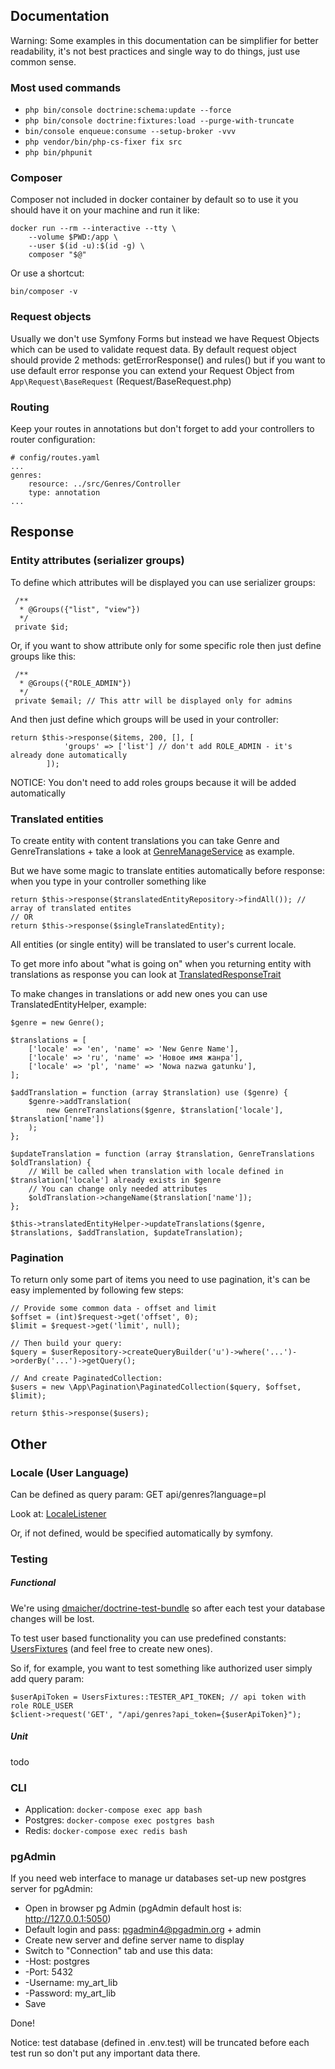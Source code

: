 ## Documentation

Warning: Some examples in this documentation can be simplifier for better readability, it's not best practices and single way to do things, just use common sense.

### Most used commands

* `php bin/console doctrine:schema:update --force`
* `php bin/console doctrine:fixtures:load --purge-with-truncate`
* `bin/console enqueue:consume --setup-broker -vvv`
* `php vendor/bin/php-cs-fixer fix src`
* `php bin/phpunit`

### Composer

Composer not included in docker container by default so to use it you should have it on your machine and run it like: 

```
docker run --rm --interactive --tty \
    --volume $PWD:/app \
    --user $(id -u):$(id -g) \
    composer "$@"
```

Or use a shortcut:

```
bin/composer -v
```

### Request objects

Usually we don't use Symfony Forms but instead we have Request Objects which can be used to validate request data.
By default request object should provide 2 methods: getErrorResponse() and rules() but if you want to use default error response you can extend your Request Object from `App\Request\BaseRequest` (Request/BaseRequest.php)

### Routing
Keep your routes in annotations but don't forget to add your controllers to router configuration:
```
# config/routes.yaml
...
genres:
    resource: ../src/Genres/Controller
    type: annotation
...
```

## Response

### Entity attributes (serializer groups)
To define which attributes will be displayed you can use serializer groups:
```
 /**
  * @Groups({"list", "view"})
  */
 private $id;
```
Or, if you want to show attribute only for some specific role then just define groups like this:
```
 /**
  * @Groups({"ROLE_ADMIN"})
  */
 private $email; // This attr will be displayed only for admins
```
And then just define which groups will be used in your controller:
```
return $this->response($items, 200, [], [
            'groups' => ['list'] // don't add ROLE_ADMIN - it's already done automatically 
        ]);
```
NOTICE: You don't need to add roles groups because it will be added automatically

### Translated entities
To create entity with content translations you can take Genre and GenreTranslations + take a look at  [GenreManageService](../src/Genres/Service/GenreManageService.php) as example.

But we have some magic to translate entities automatically before response:
when you type in your controller something like 
```
return $this->response($translatedEntityRepository->findAll()); // array of translated entites
// OR
return $this->response($singleTranslatedEntity);
```
All entities (or single entity) will be translated to user's current locale.

To get more info about "what is going on" when you returning entity with translations as response you can look at [TranslatedResponseTrait](../src/Translation/TranslatedResponseTrait.php)

To make changes in translations or add new ones you can use TranslatedEntityHelper, example:
```
$genre = new Genre();

$translations = [
    ['locale' => 'en', 'name' => 'New Genre Name'],
    ['locale' => 'ru', 'name' => 'Новое имя жанра'],
    ['locale' => 'pl', 'name' => 'Nowa nazwa gatunku'],
];

$addTranslation = function (array $translation) use ($genre) {
    $genre->addTranslation(
        new GenreTranslations($genre, $translation['locale'], $translation['name'])
    );
};

$updateTranslation = function (array $translation, GenreTranslations $oldTranslation) {
    // Will be called when translation with locale defined in $translation['locale'] already exists in $genre
    // You can change only needed attributes
    $oldTranslation->changeName($translation['name']);
};

$this->translatedEntityHelper->updateTranslations($genre, $translations, $addTranslation, $updateTranslation);
```

### Pagination
To return only some part of items you need to use pagination, it's can be easy implemented by
following few steps:
```
// Provide some common data - offset and limit
$offset = (int)$request->get('offset', 0);
$limit = $request->get('limit', null);

// Then build your query:
$query = $userRepository->createQueryBuilder('u')->where('...')->orderBy('...')->getQuery();

// And create PaginatedCollection:
$users = new \App\Pagination\PaginatedCollection($query, $offset, $limit);

return $this->response($users);
```

## Other

### Locale (User Language)

Can be defined as query param: GET api/genres?language=pl

Look at: [LocaleListener](../src/Translation/EventListener/LocaleListener.php)

Or, if not defined, would be specified automatically by symfony.

### Testing

##### Functional
We're using [dmaicher/doctrine-test-bundle](https://github.com/dmaicher/doctrine-test-bundle) so after each test your database changes will be lost.

To test user based functionality you can use predefined constants:
[UsersFixtures](../src/Users/DataFixtures/UsersFixtures.php)
(and feel free to create new ones).

So if, for example, you want to test something like authorized user simply add query param:
```
$userApiToken = UsersFixtures::TESTER_API_TOKEN; // api token with role ROLE_USER
$client->request('GET', "/api/genres?api_token={$userApiToken}");
```

##### Unit
todo

### CLI

* Application: `docker-compose exec app bash`
* Postgres: `docker-compose exec postgres bash`
* Redis: `docker-compose exec redis bash`

### pgAdmin

If you need web interface to manage ur databases set-up new postgres server for pgAdmin:

* Open in browser pg Admin (pgAdmin default host is: http://127.0.0.1:5050)
* Default login and pass: pgadmin4@pgadmin.org + admin
* Create new server and define server name to display
* Switch to "Connection" tab and use this data: 
* -Host: postgres
* -Port: 5432
* -Username: my_art_lib
* -Password: my_art_lib
* Save

Done!

Notice: test database (defined in .env.test) will be truncated before each test run so don't put any important data there.


